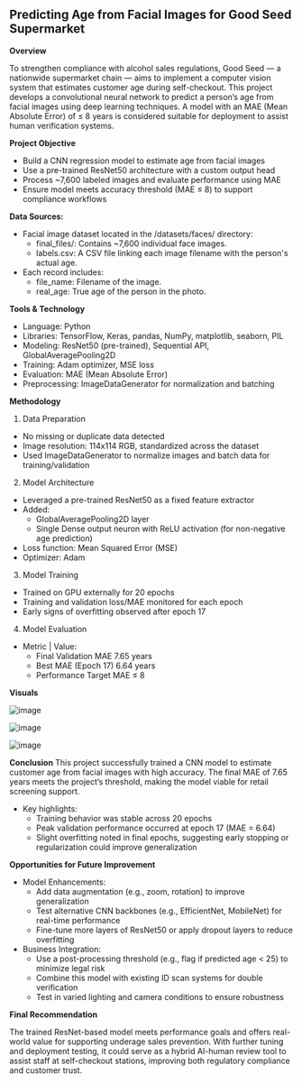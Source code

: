 ## Predicting Age from Facial Images for Good Seed Supermarket

**Overview**

To strengthen compliance with alcohol sales regulations, Good Seed — a nationwide supermarket chain — aims to implement a computer vision system that estimates customer age during self-checkout. This project develops a convolutional neural network to predict a person’s age from facial images using deep learning techniques. A model with an MAE (Mean Absolute Error) of ≤ 8 years is considered suitable for deployment to assist human verification systems.

**Project Objective**
- Build a CNN regression model to estimate age from facial images
- Use a pre-trained ResNet50 architecture with a custom output head
- Process ~7,600 labeled images and evaluate performance using MAE
- Ensure model meets accuracy threshold (MAE ≤ 8) to support compliance workflows

**Data Sources:**
- Facial image dataset located in the /datasets/faces/ directory:
    - final_files/: Contains ~7,600 individual face images.
    - labels.csv: A CSV file linking each image filename with the person's actual age.
- Each record includes:
    - file_name: Filename of the image.
    - real_age: True age of the person in the photo.
    
**Tools & Technology**
- Language: Python
- Libraries: TensorFlow, Keras, pandas, NumPy, matplotlib, seaborn, PIL
- Modeling: ResNet50 (pre-trained), Sequential API, GlobalAveragePooling2D
- Training: Adam optimizer, MSE loss
- Evaluation: MAE (Mean Absolute Error)
- Preprocessing: ImageDataGenerator for normalization and batching

**Methodology**
1. Data Preparation
- No missing or duplicate data detected
- Image resolution: 114x114 RGB, standardized across the dataset
- Used ImageDataGenerator to normalize images and batch data for training/validation
2. Model Architecture
- Leveraged a pre-trained ResNet50 as a fixed feature extractor
- Added:
    - GlobalAveragePooling2D layer
    - Single Dense output neuron with ReLU activation (for non-negative age prediction)
- Loss function: Mean Squared Error (MSE)
- Optimizer: Adam
3. Model Training
- Trained on GPU externally for 20 epochs
- Training and validation loss/MAE monitored for each epoch
- Early signs of overfitting observed after epoch 17
4. Model Evaluation
- Metric | Value:
    - Final Validation MAE	7.65 years
    - Best MAE (Epoch 17)	6.64 years
    - Performance Target	MAE ≤ 8

**Visuals**

![image](https://github.com/user-attachments/assets/3ff22d58-2658-4552-a2c9-e0275709e917)

![image](https://github.com/user-attachments/assets/109ebfc7-868a-4749-980b-0eefcef05aae)

![image](https://github.com/user-attachments/assets/35f1e6e7-b624-4420-8fd0-b087348f99e4)

**Conclusion**
This project successfully trained a CNN model to estimate customer age from facial images with high accuracy. The final MAE of 7.65 years meets the project’s threshold, making the model viable for retail screening support.
- Key highlights:
    - Training behavior was stable across 20 epochs
    - Peak validation performance occurred at epoch 17 (MAE = 6.64)
    - Slight overfitting noted in final epochs, suggesting early stopping or regularization could improve generalization

**Opportunities for Future Improvement**
- Model Enhancements:
    - Add data augmentation (e.g., zoom, rotation) to improve generalization
    - Test alternative CNN backbones (e.g., EfficientNet, MobileNet) for real-time performance
    - Fine-tune more layers of ResNet50 or apply dropout layers to reduce overfitting
- Business Integration:
    - Use a post-processing threshold (e.g., flag if predicted age < 25) to minimize legal risk
    - Combine this model with existing ID scan systems for double verification
    - Test in varied lighting and camera conditions to ensure robustness

**Final Recommendation**

The trained ResNet-based model meets performance goals and offers real-world value for supporting underage sales prevention. With further tuning and deployment testing, it could serve as a hybrid AI-human review tool to assist staff at self-checkout stations, improving both regulatory compliance and customer trust.
